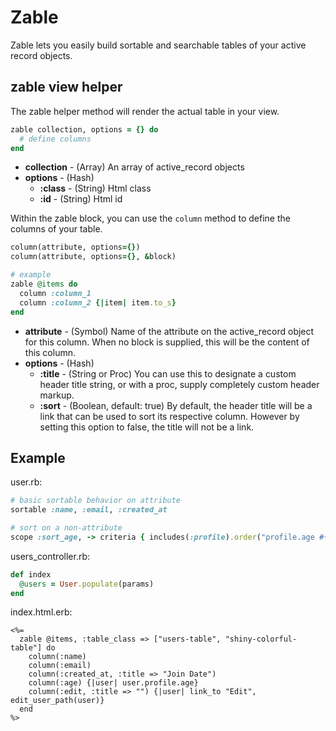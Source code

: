 # Zable

Zable lets you easily build sortable and searchable tables of your active record objects.

## zable view helper

The zable helper method will render the actual table in your view.

```ruby
zable collection, options = {} do
  # define columns
end
```

* **collection** - (Array) An array of active_record objects
* **options** - (Hash)
  * **:class** - (String) Html class
  * **:id** - (String) Html id

Within the zable block, you can use the `column` method to define the columns of your table.

```ruby
column(attribute, options={})
column(attribute, options={}, &block)

# example
zable @items do
  column :column_1
  column :column_2 {|item| item.to_s}
end
```

* **attribute** - (Symbol) Name of the attribute on the active_record object for this column. When no block is supplied, this will be the content of this column.
* **options** - (Hash)
  * **:title** - (String or Proc) You can use this to designate a custom header title string, or with a proc, supply completely custom header markup.
  * **:sort** - (Boolean, default: true) By default, the header title will be a link that can be used to sort its respective column. However by setting this option to false, the title will not be a link.


## Example

user.rb:
```ruby
# basic sortable behavior on attribute
sortable :name, :email, :created_at

# sort on a non-attribute
scope :sort_age, -> criteria { includes(:profile).order("profile.age #{criteria[:order]}") }
```

users_controller.rb:
```ruby
def index
  @users = User.populate(params)
end
```

index.html.erb:
```erb
<%= 
  zable @items, :table_class => ["users-table", "shiny-colorful-table"] do
    column(:name)
    column(:email)
    column(:created_at, :title => "Join Date")
    column(:age) {|user| user.profile.age}
    column(:edit, :title => "") {|user| link_to "Edit", edit_user_path(user)}
  end
%>
```
